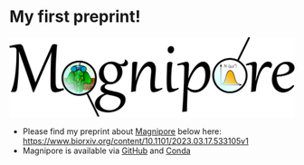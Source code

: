 # My first preprint!
![Alt text](../figures/magnipore_logo.png)
- Please find my preprint about [Magnipore](https://github.com/JannesSP/magnipore) below here: https://www.biorxiv.org/content/10.1101/2023.03.17.533105v1
- Magnipore is available via [GitHub](https://github.com/JannesSP/magnipore) and [Conda](https://anaconda.org/jannessp/magnipore)